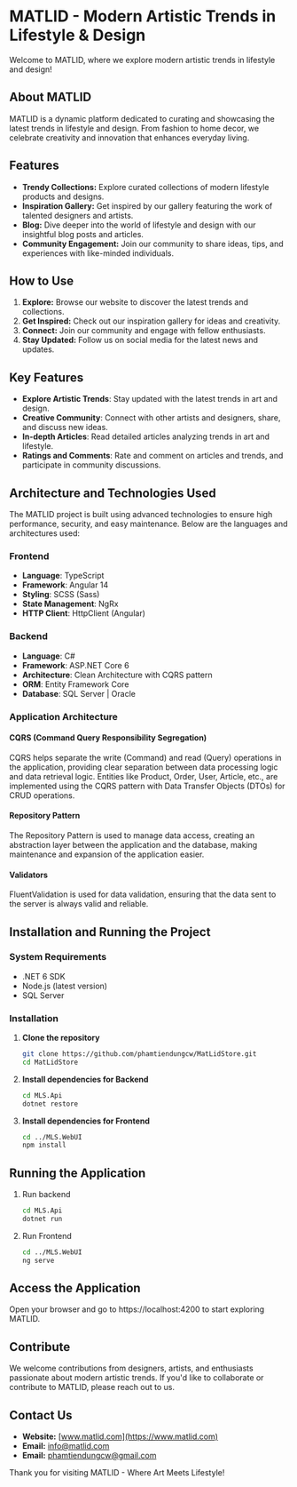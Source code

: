 # MATLID - Modern Artistic Trends in Lifestyle & Design

Welcome to MATLID, where we explore modern artistic trends in lifestyle and design!

## About MATLID

MATLID is a dynamic platform dedicated to curating and showcasing the latest trends in lifestyle and design. From fashion to home decor, we celebrate creativity and innovation that enhances everyday living.

## Features

- **Trendy Collections:** Explore curated collections of modern lifestyle products and designs.
- **Inspiration Gallery:** Get inspired by our gallery featuring the work of talented designers and artists.
- **Blog:** Dive deeper into the world of lifestyle and design with our insightful blog posts and articles.
- **Community Engagement:** Join our community to share ideas, tips, and experiences with like-minded individuals.

## How to Use

1. **Explore:** Browse our website to discover the latest trends and collections.
2. **Get Inspired:** Check out our inspiration gallery for ideas and creativity.
3. **Connect:** Join our community and engage with fellow enthusiasts.
4. **Stay Updated:** Follow us on social media for the latest news and updates.

## Key Features

- **Explore Artistic Trends**: Stay updated with the latest trends in art and design.
- **Creative Community**: Connect with other artists and designers, share, and discuss new ideas.
- **In-depth Articles**: Read detailed articles analyzing trends in art and lifestyle.
- **Ratings and Comments**: Rate and comment on articles and trends, and participate in community discussions.

## Architecture and Technologies Used

The MATLID project is built using advanced technologies to ensure high performance, security, and easy maintenance. Below are the languages and architectures used:

### Frontend

- **Language**: TypeScript
- **Framework**: Angular 14
- **Styling**: SCSS (Sass)
- **State Management**: NgRx
- **HTTP Client**: HttpClient (Angular)

### Backend

- **Language**: C#
- **Framework**: ASP.NET Core 6
- **Architecture**: Clean Architecture with CQRS pattern
- **ORM**: Entity Framework Core
- **Database**: SQL Server | Oracle

### Application Architecture

#### CQRS (Command Query Responsibility Segregation)

CQRS helps separate the write (Command) and read (Query) operations in the application, providing clear separation between data processing logic and data retrieval logic. Entities like Product, Order, User, Article, etc., are implemented using the CQRS pattern with Data Transfer Objects (DTOs) for CRUD operations.

#### Repository Pattern

The Repository Pattern is used to manage data access, creating an abstraction layer between the application and the database, making maintenance and expansion of the application easier.

#### Validators

FluentValidation is used for data validation, ensuring that the data sent to the server is always valid and reliable.

## Installation and Running the Project

### System Requirements

- .NET 6 SDK
- Node.js (latest version)
- SQL Server

### Installation

1. **Clone the repository**
   ```bash
   git clone https://github.com/phamtiendungcw/MatLidStore.git
   cd MatLidStore

2. **Install dependencies for Backend**
   ```bash
   cd MLS.Api
   dotnet restore

4. **Install dependencies for Frontend**
   ```bash
   cd ../MLS.WebUI
   npm install

## Running the Application
1. Run backend
   ```bash
   cd MLS.Api
   dotnet run

3. Run Frontend
   ```bash
   cd ../MLS.WebUI
   ng serve

## Access the Application

Open your browser and go to https://localhost:4200 to start exploring MATLID.

## Contribute

We welcome contributions from designers, artists, and enthusiasts passionate about modern artistic trends. If you'd like to collaborate or contribute to MATLID, please reach out to us.

## Contact Us

- **Website:** [www.matlid.com](https://www.matlid.com)
- **Email:** info@matlid.com
- **Email:** phamtiendungcw@gmail.com

Thank you for visiting MATLID - Where Art Meets Lifestyle!
